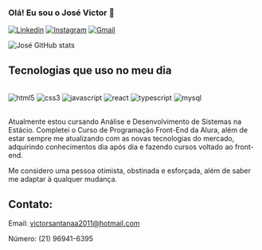 ### Olá! Eu sou o José Victor 👋

[![Linkedin](https://img.shields.io/badge/LinkedIn-0077B5?style=for-the-badge&logo=linkedin&logoColor=white)](https://www.linkedin.com/in/joseevictor15/)
[![Instagram](https://img.shields.io/badge/Instagram-E4405F?style=for-the-badge&logo=instagram&logoColor=white)](https://www.instagram.com/joseevictor1519/)
[![Gmail](https://img.shields.io/badge/Gmail-D14836?style=for-the-badge&logo=gmail&logoColor=white)](https://www.instagram.com/joseevictor1519/)

![José GitHub stats](https://github-readme-stats.vercel.app/api?username=josevictorr15&show_icons=true&theme=dark)

## Tecnologias que uso no meu dia

<div style="display: inline_block"><br/>
    <img allign="center" alt="html5" src="https://img.shields.io/badge/HTML5-E34F26?style=for-the-badge&logo=html5&logoColor=white"/>
    <img allign="center" alt="css3" src="https://img.shields.io/badge/CSS3-1572B6?style=for-the-badge&logo=css3&logoColor=white"/>
    <img allign="center" alt="javascript" src="https://img.shields.io/badge/JavaScript-F7DF1E?style=for-the-badge&logo=javascript&logoColor=black"/>
    <img allign="center" alt="react" src="https://img.shields.io/badge/React-20232A?style=for-the-badge&logo=react&logoColor=61DAFB"/>
    <img allign="center" alt="typescript" src="https://img.shields.io/badge/TypeScript-007ACC?style=for-the-badge&logo=typescript&logoColor=white"/>
    <img allign="center" alt="mysql" src="https://img.shields.io/badge/MySQL-00000F?style=for-the-badge&logo=mysql&logoColor=white"/>
</div><br/>

Atualmente estou cursando Análise e Desenvolvimento de Sistemas na Estácio. Completei o Curso de Programação Front-End da Alura, além de estar sempre me atualizando com as novas tecnologias do mercado, adquirindo conhecimentos dia após dia e fazendo cursos voltado ao front-end.

Me considero uma pessoa otimista, obstinada e esforçada, além de saber me adaptar à qualquer mudança.

## Contato:
Email: victorsantanaa2011@hotmail.com

Número: (21) 96941-6395
